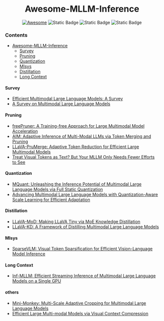 <h1 align="center">Awesome-MLLM-Inference</h3>

<div align="center">

[![Awesome](https://cdn.rawgit.com/sindresorhus/awesome/d7305f38d29fed78fa85652e3a63e154dd8e8829/media/badge.svg)](https://github.com/sindresorhus/awesome)
![Static Badge](https://img.shields.io/badge/Status-Maintaining-%23ecfc03)
![Static Badge](https://img.shields.io/badge/PRs-Welcome-%23fc2003)
![Static Badge](https://img.shields.io/badge/License-MIT-%23e0ebdf)



</div>

### Contents
- [Awesome-MLLM-Inference](#awesome-mllm-inference)
   - [Survey](#survey)
   - [Pruning](#pruning)
   - [Quantization](#quantization)
   - [Mlsys](#mlsys)
   - [Distillation](#distillation)
   - [Long Context](#long-context)


#### Survey

- [Efficient Multimodal Large Language Models: A Survey](https://arxiv.org/abs/2405.10739)
- [A Survey on Multimodal Large Language Models]()


#### Pruning
- [freePruner: A Training-free Approach for Large Multimodal Model Acceleration](https://arxiv.org/abs/2411.15446)
- [AIM: Adaptive Inference of Multi-Modal LLMs via Token Merging and Pruning]()
- [LLaVA-PruMerge: Adaptive Token Reduction for Efficient Large Multimodal Models]()
- [Treat Visual Tokens as Text? But Your MLLM Only Needs Fewer Efforts to See]()


#### Quantization
- [MQuant: Unleashing the Inference Potential of Multimodal Large Language Models via Full Static Quantization]()
- [Advancing Multimodal Large Language Models with Quantization-Aware Scale Learning for Efficient Adaptation]()



#### Distillation
- [LLaVA-MoD: Making LLaVA Tiny via MoE Knowledge Distillation]()
- [LLaVA-KD: A Framework of Distilling Multimodal Large Language Models]()


#### Mlsys
- [SparseVLM: Visual Token Sparsification for Efficient Vision-Language Model Inference]()


#### Long Context
- [Inf-MLLM: Efficient Streaming Inference of Multimodal Large Language Models on a Single GPU](https://arxiv.org/abs/2409.09086)

#### others
- [Mini-Monkey: Multi-Scale Adaptive Cropping for Multimodal Large Language Models]()
- [Efficient Large Multi-modal Models via Visual Context Compression]()
